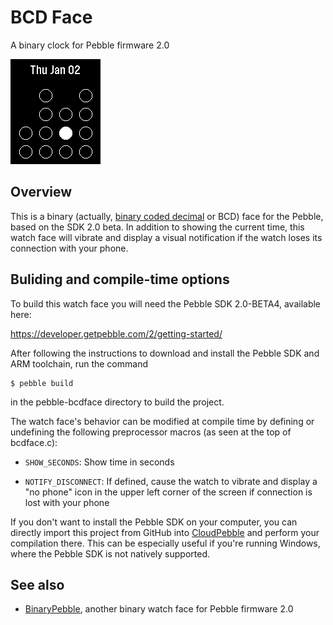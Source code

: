 BCD Face
========

A binary clock for Pebble firmware 2.0

![Screenshot]


Overview
--------

This is a binary (actually, [binary coded decimal] or BCD) face for the
Pebble, based on the SDK 2.0 beta.  In addition to showing the current
time, this watch face will vibrate and display a visual notification if the
watch loses its connection with your phone.


Buliding and compile-time options
---------------------------------

To build this watch face you will need the Pebble SDK 2.0-BETA4, available
here:

https://developer.getpebble.com/2/getting-started/

After following the instructions to download and install the Pebble SDK and
ARM toolchain, run the command

    $ pebble build
    
in the pebble-bcdface directory to build the project.

The watch face's behavior can be modified at compile time by defining or
undefining the following preprocessor macros (as seen at the top of
bcdface.c):

- `SHOW_SECONDS`: Show time in seconds

- `NOTIFY_DISCONNECT`: If defined, cause the watch to vibrate and display a
  "no phone" icon in the upper left corner of the screen if connection is
  lost with your phone

If you don't want to install the Pebble SDK on your computer, you can
directly import this project from GitHub into [CloudPebble] and perform
your compilation there.  This can be especially useful if you're running
Windows, where the Pebble SDK is not natively supported.


See also
--------

- [BinaryPebble], another binary watch face for Pebble firmware 2.0


[Screenshot]: screenshot.png
[binary coded decimal]: http://en.wikipedia.org/wiki/Binary-coded_decimal
[CloudPebble]: https://cloudpebble.net/
[BinaryPebble]: https://github.com/noahsmartin/BinaryPebble
